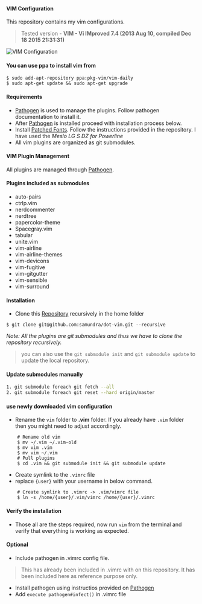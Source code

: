 #### VIM Configuration

This repository contains my vim configurations.
> Tested version - **VIM - Vi IMproved 7.4 (2013 Aug 10, compiled Dec 18 2015 21:31:31)**

![VIM
Configuration](https://cloud.githubusercontent.com/assets/760855/22799834/ca4429de-ef39-11e6-8866-c5968a0dc5c4.png)

#### You can use ppa to install vim from

```shell
$ sudo add-apt-repository ppa:pkg-vim/vim-daily
$ sudo apt-get update && sudo apt-get upgrade
```

#### Requirements

- [Pathogen] is used to manage the plugins. Follow pathogen
  documentation to install it.
- After [Pathogen] is installed proceed with installation process below.
- Install [Patched Fonts]. Follow the instructions provided in the
  repository. I have used the *Meslo LG S DZ for Powerline*
- All vim plugins are organized as git submodules.

#### VIM Plugin Management
All plugins are managed through [Pathogen].

#### Plugins included as submodules
- auto-pairs
- ctrlp.vim
- nerdcommenter
- nerdtree
- papercolor-theme
- Spacegray.vim
- tabular
- unite.vim
- vim-airline
- vim-airline-themes
- vim-devicons
- vim-fugitive
- vim-gitgutter
- vim-sensible
- vim-surround

#### Installation
- Clone this [Repository] recursively in the home folder

```shell
$ git clone git@github.com:samundra/dot-vim.git --recursive
```
*Note:* _All the plugins are git submodules and thus we have to clone 
the repository recursively._

> you can also use the `git submodule init` and `git submodule update` to
> update the local repository.

#### Update submodules manually

```bash
1. git submodule foreach git fetch --all
2. git submodule foreach git reset --hard origin/master
```

#### use newly downloaded vim configuration

- Rename the `vim` folder to **.vim** folder. If you already have `.vim`
  folder then you might need to adjust accordingly.

```shell
    # Rename old vim
    $ mv ~/.vim ~/.vim-old
    $ mv vim .vim
    $ mv vim ~/.vim
    # Pull plugins
    $ cd .vim && git submodule init && git submodule update 
```
- Create symlink to the `.vimrc` file
- replace `{user}` with your username in below command.

```shell
    # Create symlink to .vimrc -> .vim/vimrc file
    $ ln -s /home/{user}/.vim/vimrc /home/{user}/.vimrc
```
#### Verify the installation
- Those all are the steps required, now run `vim` from the terminal and
  verify that everything is working as expected.

#### Optional
- Include pathogen in .vimrc config file.
> This has already been included in .vimrc with on this repository. It
> has been included here as reference purpose only.

- Install pathogen using instructios provided on [Pathogen]
- Add `execute pathogen#infect()` in .vimrc file

[Repository]:https://github.com/samundra/vim.git
[Pathogen]:https://github.com/tpope/vim-pathogen#installation
[Patched Fonts]:https://github.com/ryanoasis/nerd-fonts

